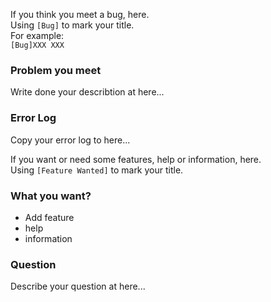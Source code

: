 If you think you meet a bug, here.<br>
Using `[Bug]` to mark your title.<br>
For example:<br>
`[Bug]XXX XXX`
### Problem you meet
  Write done your describtion at here...<br>
### Error Log
  Copy your error log to here...<br>

If you want or need some features, help or information, here.<br>
Using `[Feature Wanted]` to mark your title.
### What you want?
- Add feature
- help
- information
### Question
  Describe your question at here...<br>
